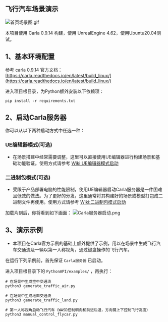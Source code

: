 ## 飞行汽车场景演示

![首页场景图.gif](/doc_images/intro.gif)

本项目使用 Carla 0.9.14 构建，使用 UnrealEngine 4.62，使用Ubuntu20.04测试。


## 1、基本环境配置
参考 carla 0.9.14 官方文档：[https://carla.readthedocs.io/en/latest/build_linux/](https://carla.readthedocs.io/en/latest/build_linux/)

进入项目根目录，为Python额外安装以下依赖项：
```shell
pip install -r requirements.txt
```

## 2、启动Carla服务器
你可以从以下两种启动方式中任选一种：
### UE编辑器模式(可选)
* 在场景搭建中经常需要调整，这里可以直接使用UE编辑器进行构建场景和基础功能验证。使用方式请参考 [Wiki:UE编辑器模式启动](https://github.com/THU-MIR/Carla-FlyingCar-Exhibition/wiki/%E5%90%AF%E5%8A%A8Carla%E6%9C%8D%E5%8A%A1%E5%99%A8%EF%BC%88UE%E7%BC%96%E8%BE%91%E5%99%A8%E6%A8%A1%E5%BC%8F%EF%BC%89)

### 二进制包模式(可选)
* 受限于产品部署电脑的性能限制，使用UE编辑器启动Carla服务器是一件困难且低效的做法。为了更好的分发，这里通常将其构建好的场景或模型打包成二进制文件再使用。使用方式请参考 [Wiki:二进制包模式启动](https://github.com/THU-MIR/Carla-FlyingCar-Exhibition/wiki/%E5%90%AF%E5%8A%A8Carla%E6%9C%8D%E5%8A%A1%E5%99%A8%EF%BC%88%E4%BA%8C%E8%BF%9B%E5%88%B6%E5%8C%85%E6%A8%A1%E5%BC%8F%EF%BC%89)

加载片刻后，你将看到如下画面：
![Carla服务器启动.png](/doc_images/carla_run.png)

## 3、演示示例
- 本项目在Carla官方示例的基础上额外提供了示例，用以在场景中生成飞行汽车交通流及一辆以第一人称视角，通过键盘操作的飞行汽车。

在运行下列示例前，首先保证 `Carla服务器` 已启动。

进入项目根目录下的 `PythonAPI/examples/`
，再执行：
```shell
# 在场景中生成空中交通流
python3 generate_traffic_air.py

# 在场景中生成地面交通流
python3 generate_traffic_land.py

# 第一人称视角启动飞行汽车（WASD控制朝向和前进后退，方向键上下控制飞行高度）
python3 manual_control_flycar.py
```
